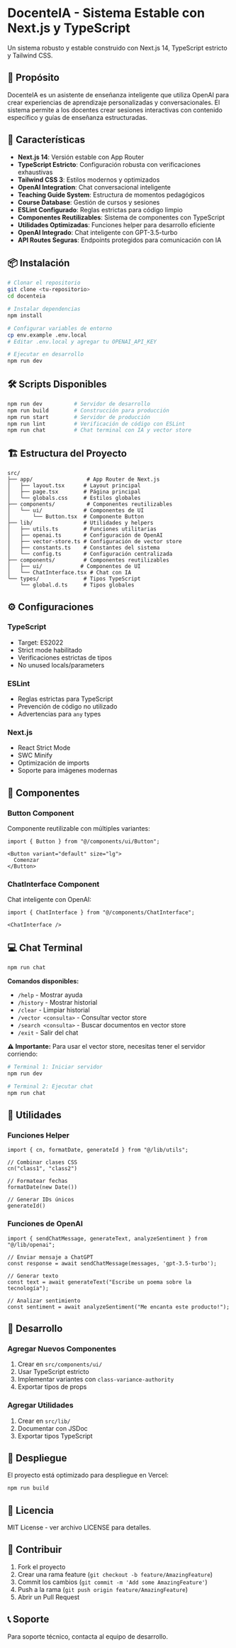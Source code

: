 # DocenteIA - Sistema Estable con Next.js y TypeScript

Un sistema robusto y estable construido con Next.js 14, TypeScript estricto y Tailwind CSS.

## 🎯 Propósito

DocenteIA es un asistente de enseñanza inteligente que utiliza OpenAI para crear experiencias de aprendizaje personalizadas y conversacionales. El sistema permite a los docentes crear sesiones interactivas con contenido específico y guías de enseñanza estructuradas.

## 🚀 Características

- **Next.js 14**: Versión estable con App Router
- **TypeScript Estricto**: Configuración robusta con verificaciones exhaustivas
- **Tailwind CSS 3**: Estilos modernos y optimizados
- **OpenAI Integration**: Chat conversacional inteligente
- **Teaching Guide System**: Estructura de momentos pedagógicos
- **Course Database**: Gestión de cursos y sesiones
- **ESLint Configurado**: Reglas estrictas para código limpio
- **Componentes Reutilizables**: Sistema de componentes con TypeScript
- **Utilidades Optimizadas**: Funciones helper para desarrollo eficiente
- **OpenAI Integrado**: Chat inteligente con GPT-3.5-turbo
- **API Routes Seguras**: Endpoints protegidos para comunicación con IA

## 📦 Instalación

```bash
# Clonar el repositorio
git clone <tu-repositorio>
cd docenteia

# Instalar dependencias
npm install

# Configurar variables de entorno
cp env.example .env.local
# Editar .env.local y agregar tu OPENAI_API_KEY

# Ejecutar en desarrollo
npm run dev
```

## 🛠️ Scripts Disponibles

```bash
npm run dev          # Servidor de desarrollo
npm run build        # Construcción para producción
npm run start        # Servidor de producción
npm run lint         # Verificación de código con ESLint
npm run chat         # Chat terminal con IA y vector store
```

## 🏗️ Estructura del Proyecto

```
src/
├── app/                 # App Router de Next.js
│   ├── layout.tsx      # Layout principal
│   ├── page.tsx        # Página principal
│   └── globals.css     # Estilos globales
├── components/          # Componentes reutilizables
│   └── ui/             # Componentes de UI
│       └── Button.tsx  # Componente Button
├── lib/                # Utilidades y helpers
│   ├── utils.ts        # Funciones utilitarias
│   ├── openai.ts       # Configuración de OpenAI
│   ├── vector-store.ts # Configuración de vector store
│   ├── constants.ts    # Constantes del sistema
│   └── config.ts       # Configuración centralizada
├── components/         # Componentes reutilizables
│   ├── ui/            # Componentes de UI
│   └── ChatInterface.tsx # Chat con IA
└── types/              # Tipos TypeScript
    └── global.d.ts     # Tipos globales
```

## ⚙️ Configuraciones

### TypeScript
- Target: ES2022
- Strict mode habilitado
- Verificaciones estrictas de tipos
- No unused locals/parameters

### ESLint
- Reglas estrictas para TypeScript
- Prevención de código no utilizado
- Advertencias para `any` types

### Next.js
- React Strict Mode
- SWC Minify
- Optimización de imports
- Soporte para imágenes modernas

## 🎨 Componentes

### Button Component
Componente reutilizable con múltiples variantes:

```tsx
import { Button } from "@/components/ui/Button";

<Button variant="default" size="lg">
  Comenzar
</Button>
```

### ChatInterface Component
Chat inteligente con OpenAI:

```tsx
import { ChatInterface } from "@/components/ChatInterface";

<ChatInterface />
```

## 💻 Chat Terminal

```bash
npm run chat
```

**Comandos disponibles:**
- `/help` - Mostrar ayuda
- `/history` - Mostrar historial
- `/clear` - Limpiar historial
- `/vector <consulta>` - Consultar vector store
- `/search <consulta>` - Buscar documentos en vector store
- `/exit` - Salir del chat

**⚠️ Importante:** Para usar el vector store, necesitas tener el servidor corriendo:
```bash
# Terminal 1: Iniciar servidor
npm run dev

# Terminal 2: Ejecutar chat
npm run chat
```

## 📝 Utilidades

### Funciones Helper
```tsx
import { cn, formatDate, generateId } from "@/lib/utils";

// Combinar clases CSS
cn("class1", "class2")

// Formatear fechas
formatDate(new Date())

// Generar IDs únicos
generateId()
```

### Funciones de OpenAI
```tsx
import { sendChatMessage, generateText, analyzeSentiment } from "@/lib/openai";

// Enviar mensaje a ChatGPT
const response = await sendChatMessage(messages, 'gpt-3.5-turbo');

// Generar texto
const text = await generateText("Escribe un poema sobre la tecnología");

// Analizar sentimiento
const sentiment = await analyzeSentiment("Me encanta este producto!");
```

## 🔧 Desarrollo

### Agregar Nuevos Componentes
1. Crear en `src/components/ui/`
2. Usar TypeScript estricto
3. Implementar variantes con `class-variance-authority`
4. Exportar tipos de props

### Agregar Utilidades
1. Crear en `src/lib/`
2. Documentar con JSDoc
3. Exportar tipos TypeScript

## 🚀 Despliegue

El proyecto está optimizado para despliegue en Vercel:

```bash
npm run build
```

## 📄 Licencia

MIT License - ver archivo LICENSE para detalles.

## 🤝 Contribuir

1. Fork el proyecto
2. Crear una rama feature (`git checkout -b feature/AmazingFeature`)
3. Commit los cambios (`git commit -m 'Add some AmazingFeature'`)
4. Push a la rama (`git push origin feature/AmazingFeature`)
5. Abrir un Pull Request

## 📞 Soporte

Para soporte técnico, contacta al equipo de desarrollo.
